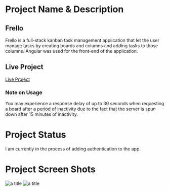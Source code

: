 # Project Name & Description

## Frello

Frello is a full-stack kanban task management application that let the user manage tasks by creating boards and columns and adding tasks to those columns.
Angular was used for the front-end of the application. 

## Live Project

[Live Project](https://frello-task-management.vercel.app)

### Note on Usage
You may experience a response delay of up to 30 seconds when requesting a board after a period of inactivity due to the fact that the server is spun down after 15 minutes of inactivity.

# Project Status

I am currently in the process of adding authentication to the app. 

# Project Screen Shots


![](https://i.ibb.co/cQ8QwXy/Screen-Shot-2022-10-13-at-7-35-48-PM.png "a title")
![](https://i.ibb.co/fCh0MTD/Screen-Shot-2022-10-13-at-7-35-59-PM.png "a title")
